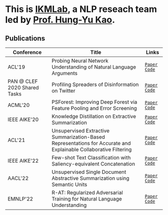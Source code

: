 # This is [IKMLab](https://ikmlab.csie.ncku.edu.tw), a NLP reseach team led by [Prof. Hung-Yu Kao](https://ikmlab.csie.ncku.edu.tw/advisor.html).

## Publications
| Conference     |  Title   |  Links  |
| -------- | -------- | -------- |
|ACL'19| Probing Neural Network Understanding of Natural Language Arguments | [`Paper`](https://aclanthology.org/P19-1459.pdf) [`Code`](https://github.com/IKMLab/arct2) |
|PAN @ CLEF 2020 Shared Tasks|Profiling Spreaders of Disinformation on Twitter| [`Paper`](http://ceur-ws.org/Vol-2696/paper_225.pdf) [`Code`](https://github.com/IKMLab/pan2020)|
|ACML'20|PSForest: Improving Deep Forest via Feature Pooling and Error Screening|[`Paper`](http://proceedings.mlr.press/v129/ni20a/ni20a.pdf) [`Code`](https://github.com/nishiwen1214/PSForest)|
|IEEE AIKE'20|Knowledge Distillation on Extractive Summarization|[`Paper`](https://ieeexplore.ieee.org/abstract/document/9355465) [`Code`](https://github.com/mcps5601/DistilExt)|
|ACL'21| Unsupervised Extractive Summarization-Based Representations for Accurate and Explainable Collaborative Filtering | [`Paper`](https://aclanthology.org/2021.acl-long.232.pdf) [`Code`](https://github.com/reinaldncku/ESCOFILT) |
|IEEE AIKE'22| Few-shot Text Classification with Saliency-equivalent Concatenation | [`Paper`]() [`Code`](https://github.com/IKMLab/SEC)|
|AACL'22| Unsupervised Single Document Abstractive Summarization using Semantic Units |  [`Paper`](https://aclanthology.org/2022.aacl-main.69) [`Code`](https://github.com/IKMLab/UASSU) |
|EMNLP'22|R-AT: Regularized Adversarial Training for Natural Language Understanding| [`Paper`]() [`Code`](https://github.com/IKMLab/R-AT)|
